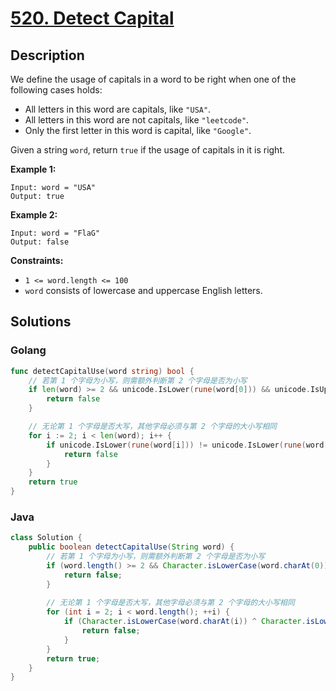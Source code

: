# [520. Detect Capital](https://leetcode-cn.com/problems/detect-capital/)



## Description

We define the usage of capitals in a word to be right when one of the following cases holds:

- All letters in this word are capitals, like `"USA"`.
- All letters in this word are not capitals, like `"leetcode"`.
- Only the first letter in this word is capital, like `"Google"`.

Given a string `word`, return `true` if the usage of capitals in it is right.

 

**Example 1:**

```
Input: word = "USA"
Output: true
```

**Example 2:**

```
Input: word = "FlaG"
Output: false
```

 

**Constraints:**

- `1 <= word.length <= 100`
- `word` consists of lowercase and uppercase English letters.



## Solutions

<!-- tabs:start -->

### **Golang**

```go
func detectCapitalUse(word string) bool {
    // 若第 1 个字母为小写，则需额外判断第 2 个字母是否为小写
    if len(word) >= 2 && unicode.IsLower(rune(word[0])) && unicode.IsUpper(rune(word[1])) {
        return false
    }

    // 无论第 1 个字母是否大写，其他字母必须与第 2 个字母的大小写相同
    for i := 2; i < len(word); i++ {
        if unicode.IsLower(rune(word[i])) != unicode.IsLower(rune(word[1])) 				{
            return false
        }
    }
    return true
}
```

### **Java**

```java
class Solution {
    public boolean detectCapitalUse(String word) {
        // 若第 1 个字母为小写，则需额外判断第 2 个字母是否为小写
        if (word.length() >= 2 && Character.isLowerCase(word.charAt(0)) && Character.isUpperCase(word.charAt(1))) {
            return false;
        }
        
        // 无论第 1 个字母是否大写，其他字母必须与第 2 个字母的大小写相同
        for (int i = 2; i < word.length(); ++i) {
            if (Character.isLowerCase(word.charAt(i)) ^ Character.isLowerCase(word.charAt(1))) {
                return false;
            }
        }
        return true;
    }
}
```

<!-- tabs:end -->
